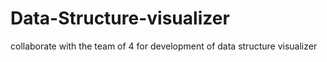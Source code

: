 # Data-Structure-visualizer
collaborate with the team of 4 for development of data structure visualizer
